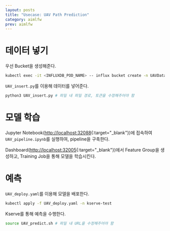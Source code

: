 ```yaml
---
layout: posts
title: "Usecase: UAV Path Prediction"
category: aimlfw
prev: aimlfw
---
```


# 데이터 넣기

우선 Bucket을 생성해준다.

```bash
kubectl exec -it <INFLUXDB_POD_NAME> -- influx bucket create -n UAVData -o primary -t $INFLUXDB_TOKEN
```

`UAV_insert.py`를 이용해 데이터를 넣어준다.

```bash
python3 UAV_insert.py # 파일 내 파일 경로, 토큰을 수정해주어야 함
```

# 모델 학습

Jupyter Notebook([http://localhost:32088](http://localhost:32088){:target="_blank"})에 접속하여 `UAV_pipeline.ipynb`를 실행하여, pipeline을 구축한다.

Dashboard([http://localhost:32005](http://localhost:32005){:target="_blank"})에서 Feature Group을 생성하고, Training Job을 통해 모델을 학습시킨다.

# 예측

`UAV_deploy.yaml`를 이용해 모델을 배포한다.

```bash
kubectl apply -f UAV_deploy.yaml -n kserve-test
```

Kserve를 통해 예측을 수행한다.

```bash
source UAV_predict.sh # 파일 내 URL을 수정해주어야 함
```